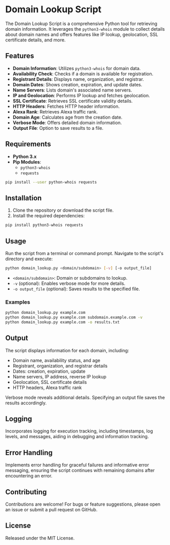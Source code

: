# Domain Lookup Script

The Domain Lookup Script is a comprehensive Python tool for retrieving domain information. It leverages the `python3-whois` module to collect details about domain names and offers features like IP lookup, geolocation, SSL certificate details, and more.

## Features

- **Domain Information**: Utilizes `python3-whois` for domain data.
- **Availability Check**: Checks if a domain is available for registration.
- **Registrant Details**: Displays name, organization, and registrar.
- **Domain Dates**: Shows creation, expiration, and update dates.
- **Name Servers**: Lists domain's associated name servers.
- **IP and Geolocation**: Performs IP lookup and fetches geolocation.
- **SSL Certificate**: Retrieves SSL certificate validity details.
- **HTTP Headers**: Fetches HTTP header information.
- **Alexa Rank**: Retrieves Alexa traffic rank.
- **Domain Age**: Calculates age from the creation date.
- **Verbose Mode**: Offers detailed domain information.
- **Output File**: Option to save results to a file.

## Requirements

- **Python 3.x**
- **Pip Modules**:
  - `python3-whois`
  - `requests`

```bash
pip install --user python-whois requests
```

## Installation

1. Clone the repository or download the script file.
2. Install the required dependencies:

```bash
pip install python3-whois requests
```

## Usage

Run the script from a terminal or command prompt. Navigate to the script's directory and execute:

```bash
python domain_lookup.py <domain/subdomain> [-v] [-o output_file]
```

- `<domain/subdomain>`: Domain or subdomains to lookup.
- `-v` (optional): Enables verbose mode for more details.
- `-o output_file` (optional): Saves results to the specified file.

### Examples

```bash
python domain_lookup.py example.com
python domain_lookup.py example.com subdomain.example.com -v
python domain_lookup.py example.com -o results.txt
```

## Output

The script displays information for each domain, including:

- Domain name, availability status, and age
- Registrant, organization, and registrar details
- Dates: creation, expiration, update
- Name servers, IP address, reverse IP lookup
- Geolocation, SSL certificate details
- HTTP headers, Alexa traffic rank

Verbose mode reveals additional details. Specifying an output file saves the results accordingly.

## Logging

Incorporates logging for execution tracking, including timestamps, log levels, and messages, aiding in debugging and information tracking.

## Error Handling

Implements error handling for graceful failures and informative error messaging, ensuring the script continues with remaining domains after encountering an error.

## Contributing

Contributions are welcome! For bugs or feature suggestions, please open an issue or submit a pull request on GitHub.

## License

Released under the MIT License.

